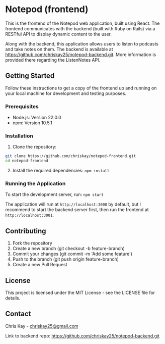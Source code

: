 # Notepod (frontend)

This is the frontend of the Notepod web application, built using React. The frontend communicates with the backend (built with Ruby on Rails) via a RESTful API to display dynamic content to the user.

Along with the backend, this application allows users to listen to podcasts and take notes on them. The backend is available at https://github.com/chriskay25/notepod-backend.git. More information is provided there regarding the ListenNotes API.

## Getting Started

Follow these instructions to get a copy of the frontend up and running on your local machine for development and testing purposes.

### Prerequisites

- Node.js: Version 22.0.0
- npm: Version 10.5.1

### Installation

1. Clone the repository:

```bash
git clone https://github.com/chriskay/notepod-frontend.git
cd notepod-frontend
```

2. Install the required dependencies:
`npm install`

### Running the Application

To start the development server, run:
`npm start`

The application will run at `http://localhost:3000` by default, but I recommend to start the backend server first, then run the frontend at `http://localhost:3001`.

## Contributing
1. Fork the repository
2. Create a new branch (git checkout -b feature-branch)
3. Commit your changes (git commit -m 'Add some feature')
4. Push to the branch (git push origin feature-branch)
5. Create a new Pull Request

## License
This project is licensed under the MIT License - see the LICENSE file for details.

## Contact

Chris Kay - chriskay25@gmail.com

Link to backend repo: https://github.com/chriskay25/notepod-backend.git 